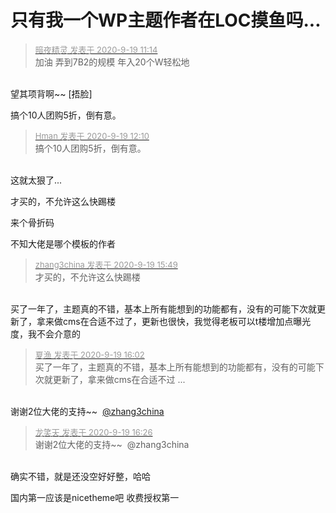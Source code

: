 # 只有我一个WP主题作者在LOC摸鱼吗...


<div class="quote"><blockquote><font size="2"><a href="https://www.hostloc.com/forum.php?mod=redirect&amp;goto=findpost&amp;pid=9193306&amp;ptid=745685" target="_blank"><font color="#999999">暗夜精灵 发表于 2020-9-19 11:14</font></a></font><br />
加油 弄到7B2的规模 年入20个W轻松地</blockquote></div><br />
望其项背啊~~ [捂脸]<img src="static/image/smiley/yct/016.gif" smilieid="51" border="0" alt="" />

搞个10人团购5折，倒有意。

<div class="quote"><blockquote><font size="2"><a href="https://www.hostloc.com/forum.php?mod=redirect&amp;goto=findpost&amp;pid=9193514&amp;ptid=745685" target="_blank"><font color="#999999">Hman 发表于 2020-9-19 12:10</font></a></font><br />
搞个10人团购5折，倒有意。</blockquote></div><br />
这就太狠了...<img src="static/image/smiley/yct/022.gif" smilieid="42" border="0" alt="" />

才买的，不允许这么快踢楼<img src="static/image/smiley/default/huffy.gif" smilieid="5" border="0" alt="" /><img src="static/image/smiley/default/huffy.gif" smilieid="5" border="0" alt="" /><img src="static/image/smiley/default/huffy.gif" smilieid="5" border="0" alt="" />

来个骨折码

不知大佬是哪个模板的作者

<div class="quote"><blockquote><font size="2"><a href="https://www.hostloc.com/forum.php?mod=redirect&amp;goto=findpost&amp;pid=9194345&amp;ptid=745685" target="_blank"><font color="#999999">zhang3china 发表于 2020-9-19 15:49</font></a></font><br />
才买的，不允许这么快踢楼</blockquote></div><br />
买了一年了，主题真的不错，基本上所有能想到的功能都有，没有的可能下次就更新了，拿来做cms在合适不过了，更新也很快，我觉得老板可以t楼增加点曝光度，我不会介意的

<div class="quote"><blockquote><font size="2"><a href="https://www.hostloc.com/forum.php?mod=redirect&amp;goto=findpost&amp;pid=9194415&amp;ptid=745685" target="_blank"><font color="#999999">夏渔 发表于 2020-9-19 16:02</font></a></font><br />
买了一年了，主题真的不错，基本上所有能想到的功能都有，没有的可能下次就更新了，拿来做cms在合适不过 ...</blockquote></div><br />
谢谢2位大佬的支持~~ <img src="static/image/smiley/yct/019.gif" smilieid="49" border="0" alt="" /> <a href="https://www.hostloc.com/home.php?mod=space&amp;uid=6925" target="_blank">@zhang3china</a> 

<div class="quote"><blockquote><font size="2"><a href="https://www.hostloc.com/forum.php?mod=redirect&amp;goto=findpost&amp;pid=9194500&amp;ptid=745685" target="_blank"><font color="#999999">龙笑天 发表于 2020-9-19 16:26</font></a></font><br />
谢谢2位大佬的支持~~&nbsp;&nbsp;@zhang3china</blockquote></div><br />
<img src="static/image/smiley/default/lol.gif" smilieid="12" border="0" alt="" />确实不错，就是还没空好好整，哈哈

国内第一应该是nicetheme吧 收费授权第一
